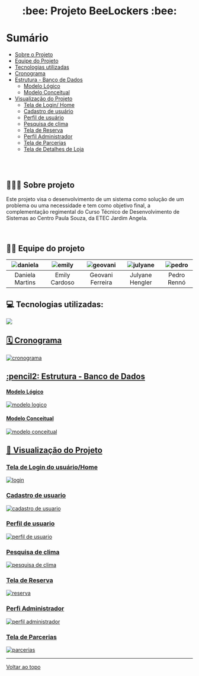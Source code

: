 <h1 align="center"> :bee: Projeto BeeLockers :bee: </h1>

# Sumário

- [Sobre o Projeto](#--sobre-projeto)
- [Equipe do Projeto](#--equipe-do-projeto-)
- [Tecnologias utilizadas](#--tecnologias-utilizadas-)
- [Cronograma](#--cronograma-)
- [Estrutura - Banco de Dados](#-pencil2-estrutura---banco-de-dados-)
  - [Modelo Lógico](#-modelo-lógico-)
  - [Modelo Conceitual](#-modelo-conceitual-)
- [Visualização do Projeto](#--visualização-do-projeto)
  - [Tela de Login/ Home](#tela-de-login-do-usuáriohome)
  - [Cadastro de usuário](#cadastro-de-usuario)
  - [Perfil de usuário](#perfil-de-usuario)
  - [Pesquisa de clima](#pesquisa-de-clima)
  - [Tela de Reserva](#tela-de-reserva)
  - [Perfil Administrador](#perfi-administrador)
  - [Tela de Parcerias](#tela-de-parcerias)
  - [Tela de Detalhes de Loja](#tela-de-detalhes-da-loja)

##

<br>
<h2> 👨🏻‍💻 Sobre projeto</h2>
<p>Este projeto visa o desenvolvimento de um sistema como solução de um problema ou uma necessidade e tem como objetivo final, a complementação regimental do Curso Técnico de Desenvolvimento de Sistemas ao Centro Paula Souza, da ETEC Jardim Angela.</p>
<br>

##

<h2> 👩‍💻 Equipe do projeto </h2>


| ![daniela](https://user-images.githubusercontent.com/101750798/214454745-b055a296-ee75-4a6c-a728-4abab3f8db65.jpeg) | ![emily](https://user-images.githubusercontent.com/84486574/232350304-8a500719-eeaa-4adc-805a-d3b6bee54401.jpg) | ![geovani](https://user-images.githubusercontent.com/84486574/232353745-c88fdf5f-bab2-4287-bdb3-480be576ca61.jpg) | ![julyane](https://user-images.githubusercontent.com/84486574/232353710-d75bbf5d-0ff1-4f63-a1e1-4753ffccc206.jpg) | ![pedro](https://user-images.githubusercontent.com/84486574/232355226-c88b9414-2079-42ea-9e1c-f25bd8e29135.jpg)
| :------------: | :------------: | :------------: | :------------: | :------------: |
|  Daniela Martins | Emily Cardoso | Geovani Ferreira | Julyane Hengler | Pedro Rennó 



##


<h2> 💻 Tecnologias utilizadas: </h2>

   <tr>
   <a  href="https://skillicons.dev">
    <img src="https://skillicons.dev/icons?i=html,css,php,git,github,mysql,js"/>
    
   </tr>


##


<h2> 🗓 Cronograma </h2>

![cronograma](https://user-images.githubusercontent.com/84486574/232351488-9d54a0fa-b20d-498b-a198-c2200ca24e38.png)


##

<h2> :pencil2: Estrutura - Banco de Dados </h2>

<h4> Modelo Lógico </h4>

![modelo logico](https://user-images.githubusercontent.com/84486574/232352792-da54d344-489b-4625-8790-760d72daa4f1.png)

<h4> Modelo Conceitual </h4>

![modelo conceitual](https://user-images.githubusercontent.com/84486574/232353658-ff206a77-3346-45c7-978c-b55267822ca8.png)

##


<h2> 👀 Visualização do Projeto</h2>

<h3>Tela de Login do usuário/Home</h3>

![login](https://user-images.githubusercontent.com/84486574/232351751-58a889d2-2032-4829-9959-9513f3c01c25.png)

<h3>Cadastro de usuario</h3>

![cadastro de usuario](https://user-images.githubusercontent.com/84486574/232351929-3f3070ea-2c93-488c-ba28-eb4a2dac6d8e.png)

<h3>Perfil de usuario</h3>

![perfil de usuario](https://user-images.githubusercontent.com/84486574/232351989-c300142c-65ea-4a7f-bc7d-ec7edb87d29a.png)

<h3>Pesquisa de clima</h3>


![pesquisa de clima](https://user-images.githubusercontent.com/84486574/232352040-862137c8-ade6-4d87-9f12-84fe32064285.png)

<h3>Tela de Reserva</h3>

![reserva](https://user-images.githubusercontent.com/84486574/232352118-d0977e5d-97da-4753-95d0-75164de45620.png)

<h3>Perfi Administrador</h3>

![perfil administrador](https://user-images.githubusercontent.com/84486574/232352215-ce9ac18f-f47f-4d74-b887-2453d1cb6541.png)

<h3>Tela de Parcerias</h3>

![parcerias](https://user-images.githubusercontent.com/84486574/232352276-97ffbabe-ee6a-4631-bd98-ba9e636b384c.png)


----

[Voltar ao topo](#sumário)
